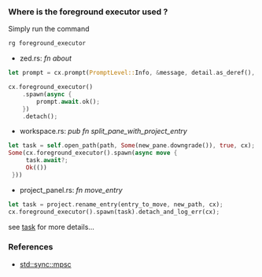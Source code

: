 

### Where is the foreground executor used ?

Simply run the command

```rust
rg foreground_executor
```

- zed.rs: *fn about*

```rust
let prompt = cx.prompt(PromptLevel::Info, &message, detail.as_deref(), &["OK"]);

cx.foreground_executor()
    .spawn(async {
        prompt.await.ok();
    })
    .detach();
```

- workspace.rs: *pub fn split_pane_with_project_entry*

```rust
let task = self.open_path(path, Some(new_pane.downgrade()), true, cx);
Some(cx.foreground_executor().spawn(async move {
     task.await?;
     Ok(())
 }))
```

- project_panel.rs: *fn move_entry*

```rust
let task = project.rename_entry(entry_to_move, new_path, cx);
cx.foreground_executor().spawn(task).detach_and_log_err(cx);
```

see [task](./task.md) for more details...

### References

- [std::sync::mpsc](https://doc.rust-lang.org/std/sync/mpsc/index.html)
